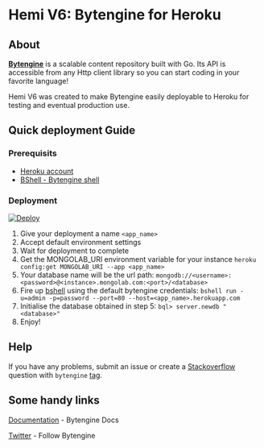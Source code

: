 # Hemi V6: Bytengine for Heroku

## About

**[Bytengine](https://github.com/johnwilson/bytengine "Bytengine")** is a scalable content 
repository built with Go. Its API is accessible from any Http client library so 
you can start coding in your favorite language!

Hemi V6 was created to make Bytengine easily deployable to Heroku for testing and
eventual production use.

## Quick deployment Guide

### Prerequisits

* [Heroku account](https://www.heroku.com/)
* [BShell - Bytengine shell](https://github.com/johnwilson/bytengine/tree/master/cmd/bshell)

### Deployment

[![Deploy](https://www.herokucdn.com/deploy/button.png)](https://heroku.com/deploy)

1. Give your deployment a name `<app_name>`
2. Accept default environment settings
3. Wait for deployment to complete
4. Get the MONGOLAB_URI environment variable for your instance `heroku config:get MONGOLAB_URI --app <app_name>`
5. Your database name will be the url path: `mongodb://<username>:<password>@<instance>.mongolab.com:<port>/<database>`
6. Fire up [bshell](https://github.com/johnwilson/bytengine/tree/master/cmd/bshell) using the default bytengine credentials: `bshell run -u=admin -p=password --port=80 --host=<app_name>.herokuapp.com`
7. Initialise the database obtained in step 5: `bql> server.newdb "<database>"`
8. Enjoy!

## Help

If you have any problems, submit an issue or create a [Stackoverflow](http://stackoverflow.com)
question with `bytengine` [tag](http://stackoverflow.com/questions/tagged/bytengine).

## Some handy links

[Documentation](https://bytengine.readthedocs.org/en/latest/) - Bytengine Docs

[Twitter](https://twitter.com/bytengine) - Follow Bytengine